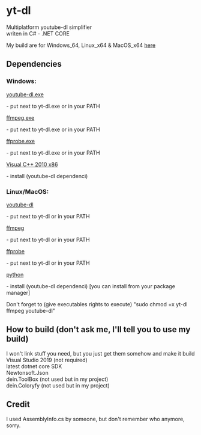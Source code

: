 # yt-dl
Multiplatform youtube-dl simplifier<br>
writen in C# - .NET CORE

My build are for Windows_64, Linux_x64 & MacOS_x64 <a href="https://github.com/KoleckOLP/yt-dl/releases">here</a><br>

<h2>Dependencies</h2>
<h3>Windows:</h3>
<a href="https://youtube-dl.org/">youtube-dl.exe</a><p> - put next to yt-dl.exe or in your PATH</p>
<a href="https://ffbinaries.com/downloads">ffmpeg.exe</a><p> - put next to yt-dl.exe or in your PATH</p>
<a href="https://ffbinaries.com/downloads">ffprobe.exe</a><p> - put next to yt-dl.exe or in your PATH</p>
<a href="https://www.microsoft.com/en-us/download/confirmation.aspx?id=5555">Visual C++ 2010 x86</a><p> - install (youtube-dl dependenci)</p>
<h3>Linux/MacOS:</h3>
<a href="https://youtube-dl.org/">youtube-dl</a><p> - put next to yt-dl or in your PATH</p>
<a href="https://ffbinaries.com/downloads">ffmpeg</a><p> - put next to yt-dl or in your PATH</p>
<a href="https://ffbinaries.com/downloads">ffprobe</a><p> - put next to yt-dl or in your PATH</p>
<a href="https://www.python.org/downloads/">python</a><p> - install (youtube-dl dependenci) [you can install from your package manager]</p>
Don't forget to (give executables rights to execute) "sudo chmod +x yt-dl ffmpeg youtube-dl"

<h2>How to build (don't ask me, I'll tell you to use my build)</h2>
I won't link stuff you need, but you just get them somehow and make it build<br>
Visual Studio 2019 (not required)<br>
latest dotnet core SDK<br>
Newtonsoft.Json<br>
dein.ToolBox (not used but in my project)<br>
dein.Coloryfy (not used but in my project)


<h2>Credit</h2>
I used AssemblyInfo.cs by someone, but don't remember who anymore, sorry.
